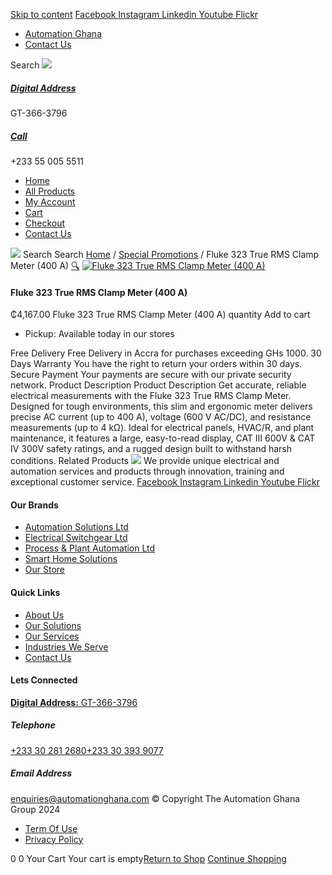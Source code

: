 [Skip to content](https://store.automationghana.com/product/fluke-323-true-rms-clamp-meter-400-a/#content)
[ Facebook ](https://www.facebook.com/automationgh/) [ Instagram ](https://www.instagram.com/automationgh/) [ Linkedin ](https://www.linkedin.com/company/the-automation-ghana-limited/) [ Youtube ](https://www.youtube.com/channel/UCurrRDUSm5oIW39VXjn1u0w) [ Flickr ](https://www.flickr.com/photos/181794037@N07/)
  * [ Automation Ghana ](https://automationghana.com)
  * [ Contact Us ](https://store.automationghana.com/contact/)


Search
[ ![](https://store.automationghana.com/wp-content/uploads/2024/04/Website-TAGG-Logo-BLUE.png) ](https://store.automationghana.com/)
[ ](https://maps.app.goo.gl/m4xeaagWCNbLk4jM6)
#####  [ Digital Address ](https://maps.app.goo.gl/m4xeaagWCNbLk4jM6)
GT-366-3796 
[ ](tel:+233550055511)
#####  [ Call ](tel:+233550055511)
+233 55 005 5511 
  * [Home](https://store.automationghana.com/)
  * [All Products](https://store.automationghana.com/shop/)
  * [My Account](https://store.automationghana.com/my-account/)
  * [Cart](https://store.automationghana.com/cart/)
  * [Checkout](https://store.automationghana.com/checkout/)
  * [Contact Us](https://store.automationghana.com/contact/)


[![](https://store.automationghana.com/wp-content/uploads/2024/04/AutomationGhana_logo_white.png)](https://store.automationghana.com)
Search
Search
[Home](https://store.automationghana.com) / [Special Promotions](https://store.automationghana.com/product-category/special-promotions/) / Fluke 323 True RMS Clamp Meter (400 A)
[🔍](https://store.automationghana.com/product/fluke-323-true-rms-clamp-meter-400-a/)
[![Fluke 323 True RMS Clamp Meter \(400 A\)](https://store.automationghana.com/wp-content/uploads/2025/03/Fluke-323-True-RMS-Clamp-Meter-400-A-600x400.png)](https://store.automationghana.com/wp-content/uploads/2025/03/Fluke-323-True-RMS-Clamp-Meter-400-A.png)
####  Fluke 323 True RMS Clamp Meter (400 A) 
₵4,167.00
Fluke 323 True RMS Clamp Meter (400 A) quantity
Add to cart
  * Pickup: Available today in our stores


Free Delivery 
Free Delivery in Accra for purchases exceeding GHs 1000. 
30 Days Warranty 
You have the right to return your orders within 30 days. 
Secure Payment 
Your payments are secure with our private security network. 
Product Description
Product Description
Get accurate, reliable electrical measurements with the Fluke 323 True RMS Clamp Meter. Designed for tough environments, this slim and ergonomic meter delivers precise AC current (up to 400 A), voltage (600 V AC/DC), and resistance measurements (up to 4 kΩ). Ideal for electrical panels, HVAC/R, and plant maintenance, it features a large, easy-to-read display, CAT III 600V & CAT IV 300V safety ratings, and a rugged design built to withstand harsh conditions.
Related Products 
![](https://store.automationghana.com/wp-content/uploads/2024/04/AutomationGhana_logo_white.png)
We provide unique electrical and automation services and products through innovation, training and exceptional customer service.
[ Facebook ](https://www.facebook.com/automationgh/) [ Instagram ](https://www.instagram.com/automationgh/) [ Linkedin ](https://www.linkedin.com/company/the-automation-ghana-limited/) [ Youtube ](https://www.youtube.com/channel/UCurrRDUSm5oIW39VXjn1u0w) [ Flickr ](https://www.flickr.com/photos/181794037@N07/)
#### Our Brands
  * [ Automation Solutions Ltd ](https://store.automationghana.com/product/fluke-323-true-rms-clamp-meter-400-a/)
  * [ Electrical Switchgear Ltd ](https://store.automationghana.com/product/fluke-323-true-rms-clamp-meter-400-a/)
  * [ Process & Plant Automation Ltd ](https://store.automationghana.com/product/fluke-323-true-rms-clamp-meter-400-a/)
  * [ Smart Home Solutions ](https://store.automationghana.com/product/fluke-323-true-rms-clamp-meter-400-a/)
  * [ Our Store ](https://store.automationghana.com/product/fluke-323-true-rms-clamp-meter-400-a/)


#### Quick Links
  * [ About Us ](https://store.automationghana.com/product/fluke-323-true-rms-clamp-meter-400-a/)
  * [ Our Solutions ](https://store.automationghana.com/product/fluke-323-true-rms-clamp-meter-400-a/)
  * [ Our Services ](https://store.automationghana.com/product/fluke-323-true-rms-clamp-meter-400-a/)
  * [ Industries We Serve ](https://store.automationghana.com/product/fluke-323-true-rms-clamp-meter-400-a/)
  * [ Contact Us ](https://store.automationghana.com/product/fluke-323-true-rms-clamp-meter-400-a/)


#### Lets Connected
[**Digital Address:** GT-366-3796](https://maps.app.goo.gl/m4xeaagWCNbLk4jM6)
#####  Telephone 
[ +233 30 281 2680](tel:+233302812680)[+233 30 393 9077](https://store.automationghana.com/product/fluke-323-true-rms-clamp-meter-400-a/+233303939077)
#####  Email Address 
enquiries@automationghana.com 
© Copyright The Automation Ghana Group 2024
  * [ Term Of Use ](https://store.automationghana.com/product/fluke-323-true-rms-clamp-meter-400-a/)
  * [ Privacy Policy ](https://store.automationghana.com/product/fluke-323-true-rms-clamp-meter-400-a/)


0
0
Your Cart
Your cart is empty[Return to Shop](https://store.automationghana.com/shop/)
[Continue Shopping](https://store.automationghana.com/product/fluke-323-true-rms-clamp-meter-400-a/)
